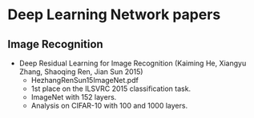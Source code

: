# Deep Learning Network papers

## Image Recognition

* Deep Residual Learning for Image Recognition (Kaiming He, Xiangyu Zhang, Shaoqing Ren, Jian Sun 2015)
  - HezhangRenSun15ImageNet.pdf
  - 1st place on the ILSVRC 2015 classification task.
  - ImageNet with 152 layers.
  - Analysis on CIFAR-10 with 100 and 1000 layers.
  
